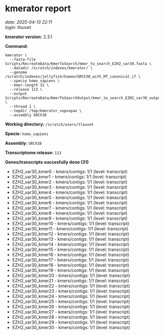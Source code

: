 # kmerator report
*date: 2025-04-13 22:11*  
*login: tlouvet*

**kmerator version:** 2.3.1

**Command:**

```
kmerator \
  --fasta-file Scripts/RecreateData/KmerToSearch/kmer_to_search_EZH2_var30.fasta \
  --datadir /scratch/indexes/kmerator/ \
  --genome /scratch/indexes/jellyfish/human/GRCh38_with_MT_canonical.jf \
  --specie homo_sapiens \
  --kmer-length 31 \
  --release 113 \
  --output Scripts/RecreateData/KmerToSearchOutput/kmer_to_search_EZH2_var30_output \
  --thread 1 \
  --tmpdir /tmp/kmerator_vopvopax \
  --assembly GRCh38
```

**Working directory:** `/scratch/users/tlouvet`

**Specie:** `homo_sapiens`

**Assembly:** `GRCh38`

**Transcriptome release:** `113`

**Genes/transcripts succesfully done (31)**

- EZH2_var30_kmer0 - kmers/contigs: 1/1 (level: transcript)
- EZH2_var30_kmer1 - kmers/contigs: 1/1 (level: transcript)
- EZH2_var30_kmer2 - kmers/contigs: 1/1 (level: transcript)
- EZH2_var30_kmer3 - kmers/contigs: 1/1 (level: transcript)
- EZH2_var30_kmer4 - kmers/contigs: 1/1 (level: transcript)
- EZH2_var30_kmer5 - kmers/contigs: 1/1 (level: transcript)
- EZH2_var30_kmer6 - kmers/contigs: 1/1 (level: transcript)
- EZH2_var30_kmer7 - kmers/contigs: 1/1 (level: transcript)
- EZH2_var30_kmer8 - kmers/contigs: 1/1 (level: transcript)
- EZH2_var30_kmer9 - kmers/contigs: 1/1 (level: transcript)
- EZH2_var30_kmer10 - kmers/contigs: 1/1 (level: transcript)
- EZH2_var30_kmer11 - kmers/contigs: 1/1 (level: transcript)
- EZH2_var30_kmer12 - kmers/contigs: 1/1 (level: transcript)
- EZH2_var30_kmer13 - kmers/contigs: 1/1 (level: transcript)
- EZH2_var30_kmer14 - kmers/contigs: 1/1 (level: transcript)
- EZH2_var30_kmer15 - kmers/contigs: 1/1 (level: transcript)
- EZH2_var30_kmer16 - kmers/contigs: 1/1 (level: transcript)
- EZH2_var30_kmer17 - kmers/contigs: 1/1 (level: transcript)
- EZH2_var30_kmer18 - kmers/contigs: 1/1 (level: transcript)
- EZH2_var30_kmer19 - kmers/contigs: 1/1 (level: transcript)
- EZH2_var30_kmer20 - kmers/contigs: 1/1 (level: transcript)
- EZH2_var30_kmer21 - kmers/contigs: 1/1 (level: transcript)
- EZH2_var30_kmer22 - kmers/contigs: 1/1 (level: transcript)
- EZH2_var30_kmer23 - kmers/contigs: 1/1 (level: transcript)
- EZH2_var30_kmer24 - kmers/contigs: 1/1 (level: transcript)
- EZH2_var30_kmer25 - kmers/contigs: 1/1 (level: transcript)
- EZH2_var30_kmer26 - kmers/contigs: 1/1 (level: transcript)
- EZH2_var30_kmer27 - kmers/contigs: 1/1 (level: transcript)
- EZH2_var30_kmer28 - kmers/contigs: 1/1 (level: transcript)
- EZH2_var30_kmer29 - kmers/contigs: 1/1 (level: transcript)
- EZH2_var30_kmer30 - kmers/contigs: 1/1 (level: transcript)
